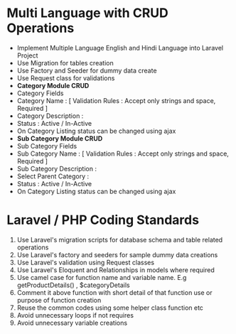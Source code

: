 # Multi Language with CRUD Operations
<ul>
  <li>Implement Multiple Language English and Hindi Language into Laravel Project </li>
  <li>Use Migration for tables creation </li>
  <li>Use Factory and Seeder for dummy data create </li>
  <li>Use Request class for validations </li>
  <li><b>Category Module CRUD</b></li>
  <li>Category Fields</li>
  <li>Category Name : [ Validation Rules : Accept only strings and space, Required ] </li>
  <li>Category Description : </li>
  <li>Status : Active / In-Active</li>
  <li>On Category Listing status can be changed using ajax</li>
  <li><b>Sub Category Module CRUD</b></li>
  <li>Sub Category Fields</li>
  <li>Sub Category Name : [ Validation Rules : Accept only strings and space, Required ] </li>
  <li>Sub Category Description : </li>
  <li>Select Parent Category : </li>
  <li>Status : Active / In-Active</li>
  <li>On Category Listing status can be changed using ajax</li>
</ul>

# Laravel / PHP Coding Standards
<ol>
 <li>Use Laravel's migration scripts for database schema and table related operations</li>
 <li>Use Laravel's factory and seeders for sample dummy data creations</li>
 <li>Use Laravel's validation using Request classes</li>
 <li>Use Laravel's Eloquent and Relationships in models where required</li>
 <li>Use camel case for function name and variable name. E.g getProductDetails() , $categoryDetails </li>
 <li>Comment it above function with short detail of that function use or purpose of function creation </li>
 <li>Reuse the common codes using some helper class function etc</li>
 <li>Avoid unnecessary loops if not requires</li>
 <li>Avoid unnecessary variable creations</li>
</ol>


